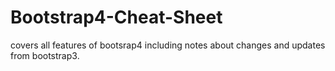# Bootstrap4-Cheat-Sheet
covers all features of bootsrap4 including notes about changes and updates from bootstrap3.

